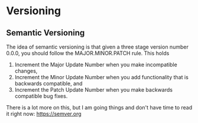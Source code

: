 # Versioning

## Semantic Versioning

The idea of semantic versioning is that given a three stage version number 0.0.0, you should follow the MAJOR.MINOR.PATCH rule. This holds

1. Increment the Major Update Number when you make incompatible changes,
2. Increment the Minor Update Number when you add functionality that is backwards compatible, and
3. Increment the Patch Update Number when you make backwards compatible bug fixes.


There is a lot more on  this, but I am going things and don't have time to read it right now: https://semver.org
